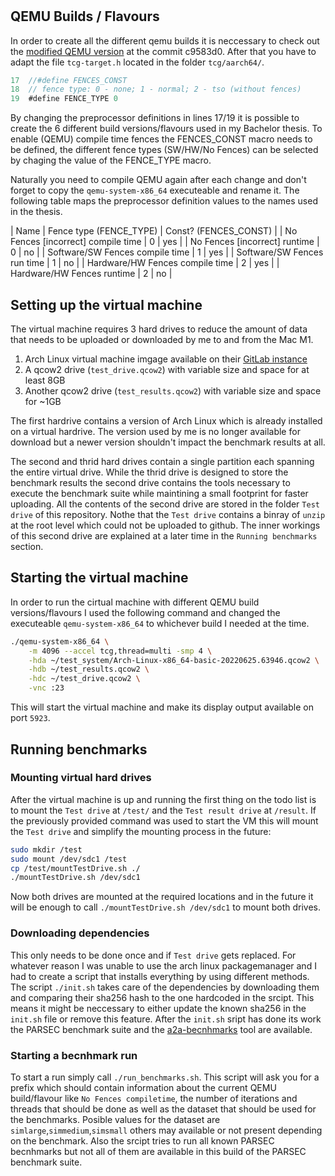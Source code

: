 #

## QEMU Builds / Flavours
In order to create all the different qemu builds it is neccessary to check out the [modified QEMU version](https://github.com/fdevx/qemu/commit/c9583d0cbdd96e884efd8be5cbaf6cc521fbf785) at the commit c9583d0.
After that you have to adapt the file `tcg-target.h` located in the folder `tcg/aarch64/`.

```C
17  //#define FENCES_CONST
18  // fence type: 0 - none; 1 - normal; 2 - tso (without fences)
19  #define FENCE_TYPE 0
```
By changing the preprocessor definitions in lines 17/19 it is possible to create the 6 different build versions/flavours used in my Bachelor thesis.
To enable (QEMU) compile time fences the FENCES_CONST macro needs to be defined,
the different fence types (SW/HW/No Fences) can be selected by chaging the value of the FENCE_TYPE macro.

Naturally you need to compile QEMU again after each change and don't forget to copy the `qemu-system-x86_64` executeable and rename it.
The following table maps the preprocessor definition values to the names used in the thesis.

| Name                               | Fence type (FENCE_TYPE) | Const? (FENCES_CONST) |
| No Fences [incorrect] compile time | 0                       | yes                   |
| No Fences [incorrect] runtime      | 0                       | no                    |
| Software/SW Fences compile time    | 1                       | yes                   |
| Software/SW Fences run time        | 1                       | no                    |
| Hardware/HW Fences compile time    | 2                       | yes                   |
| Hardware/HW Fences runtime         | 2                       | no                    |

## Setting up the virtual machine
The virtual machine requires 3 hard drives to reduce the amount of data that needs to be uploaded or downloaded by me to and from the Mac M1.
1. Arch Linux virtual machine imgage available on their [GitLab instance](https://gitlab.archlinux.org/archlinux/arch-boxes/-/jobs/95551/artifacts/browse/output)
2. A qcow2 drive (`test_drive.qcow2`) with variable size and space for at least 8GB
3. Another qcow2 drive (`test_results.qcow2`) with variable size and space for ~1GB

The first hardrive contains a version of Arch Linux which is already installed on a virtual hardrive.
The version used by me is no longer available for download but a newer version shouldn't impact the benchmark results at all.

The second and thrid hard drives contain a single partition each spanning the entire virtual drive.
While the thrid drive is designed to store the benchmark results the second drive contains the tools necessary to execute the benchmark suite while maintining a small footprint for faster uploading.
All the contents of the second drive are stored in the folder `Test drive` of this repository. Nothe that the `Test drive` contains a binray of `unzip` at the root level which could not be uploaded to github.
The inner workings of this second drive are explained at a later time in the `Running benchmarks` section.

## Starting the virtual machine
In order to run the cirtual machine with different QEMU build versions/flavours I used the following command
and changed the executeable `qemu-system-x86_64` to whichever build I needed at the time.

```bash
./qemu-system-x86_64 \
    -m 4096 --accel tcg,thread=multi -smp 4 \
    -hda ~/test_system/Arch-Linux-x86_64-basic-20220625.63946.qcow2 \
    -hdb ~/test_results.qcow2 \
    -hdc ~/test_drive.qcow2 \
    -vnc :23
```

This will start the virtual machine and make its display output available on port `5923`.

## Running benchmarks
### Mounting virtual hard drives
After the virtual machine is up and running the first thing on the todo list is to mount the `Test drive` at `/test/` and the `Test result drive` at `/result`.
If the previously provided command was used to start the VM this will mount the `Test drive` and simplify the mounting process in the future:

```bash
sudo mkdir /test
sudo mount /dev/sdc1 /test
cp /test/mountTestDrive.sh ./
./mountTestDrive.sh /dev/sdc1
```

Now both drives are mounted at the required locations and in the future it will be enough to call `./mountTestDrive.sh /dev/sdc1` to mount both drives.

### Downloading dependencies
This only needs to be done once and if `Test drive` gets replaced.
For whatever reason I was unable to use the arch linux packagemanager and I had to create a script that installs everything by using different methods.
The script `./init.sh` takes care of the dependencies by downloading them and comparing their sha256 hash to the one hardcoded in the srcipt.
This means it might be neccessary to either update the known sha256 in the `init.sh` file or remove this feature.
After the `init.sh` sript has done its work the PARSEC benchmark suite and the [a2a-becnhmarks](https://github.com/rgouicem/a2a-benchmarks) tool are available.

### Starting a becnhmark run
To start a run simply call `./run_benchmarks.sh`.
This script will ask you for a prefix which should contain information about the current QEMU build/flavour like `No Fences compiletime`,
the number of iterations and threads that should be done as well as the dataset that should be used for the benchmarks.
Posible values for the dataset are `simlarge`,`simmedium`,`simsmall` others may available or not present depending on the benchmark.
Also the srcipt tries to run all known PARSEC becnhmarks but not all of them are available in this build of the PARSEC benchmark suite.

